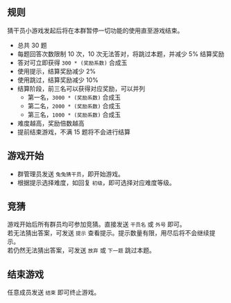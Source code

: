 ## 规则

猜干员小游戏发起后将在本群暂停一切功能的使用直至游戏结束。

- 总共 30 题
- 每题回答次数限制 10 次，10 次无法答对，将跳过本题，并减少 5% 结算奖励
- 答对可立即获得 `300 * (奖励系数)` 合成玉
- 使用提示，结算奖励减少 2%
- 使用跳过，结算奖励减少 10%
- 结算阶段，前三名可以获得对应奖励，可以并列
    - 第一名，`3000 * (奖励系数)` 合成玉
    - 第二名，`2000 * (奖励系数)` 合成玉
    - 第三名，`1000 * (奖励系数)` 合成玉
- 难度越高，奖励倍数越高
- 提前结束游戏，不满 15 题将不会进行结算

## 游戏开始

- 群管理员发送 `兔兔猜干员`，即开始游戏。
- 根据提示选择难度，如回复 `初级`，即可选择对应难度等级。

## 竞猜

游戏开始后所有群员均可参加竞猜。直接发送 `干员名` 或 `外号` 即可。<br>
若无法猜出答案，可发送 `提示` 查看提示。提示数量有限，用尽后将不会继续提示。<br>
若仍然无法猜出答案，可发送 `放弃` 或 `下一题` 跳过本题。

## 结束游戏

任意成员发送 `结束` 即可终止游戏。
